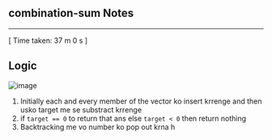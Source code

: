 <h2>combination-sum Notes</h2><hr>[ Time taken: 37 m 0 s ]

## Logic 
![image](https://github.com/shubhanshu1911/DSA-Questions/assets/100808882/e742a4c8-e360-49a9-9418-77dd6afafa3b)
1. Initially each and every member of the vector ko insert krrenge and then usko target me se substract krrenge
2. if  `target == 0` to return that ans else `target < 0` then return nothing
3. Backtracking me vo number ko pop out krna h
